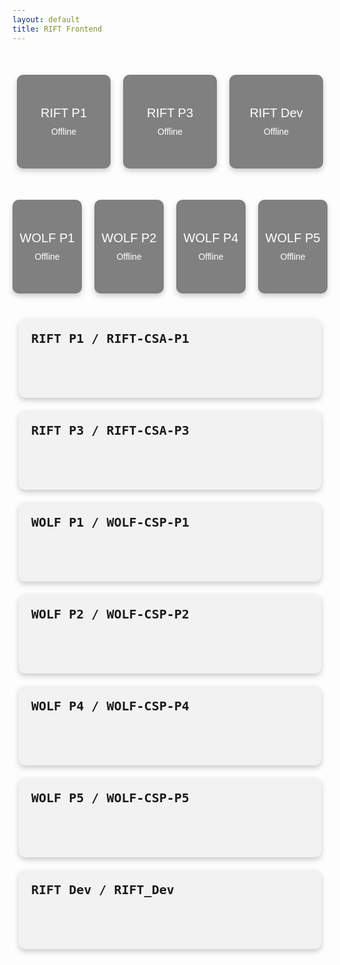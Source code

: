 ```yaml
---
layout: default
title: RIFT Frontend
---
```


<style>
    .server-status {
        display: flex;
        justify-content: center;
        gap: 20px;
        margin-top: 50px;
    }

    .server {
        width: 150px;
        height: 150px;
        background-color: grey;
        border-radius: 10px;
        display: flex;
        align-items: center;
        justify-content: center;
        flex-direction: column;
        color: white;
        font-family: Arial, sans-serif;
        box-shadow: 0 4px 8px rgba(0,0,0,0.2);
        position: relative; /* For absolute positioning of status icon */
    }

    .server-name {
        font-size: 20px;
        margin-bottom: 10px;
    }

    .status-icon {
        height: 20px;
        width: 20px;
        border-radius: 50%;
        display: inline-block;
        position: absolute;
        top: 10px;
        right: 10px;
    }

    .online {
        background-color: #28a745;
    }

    .offline {
        background-color: #dc3545;
    }

    .maintenance {
        background-color: #ffc107;
    }

    .details-container {
        display: flex;
        flex-direction: row;
        justify-content: space-around;
        flex-wrap: wrap;
        margin-top: 30px;
    }

    .server-card {
        background-color: #f2f2f2;
        border-radius: 10px;
        box-shadow: 0 4px 8px rgba(0,0,0,0.2);
        padding: 20px;
        margin: 10px;
        width: 800px;
        font-family: monospace;
    }

    .server-title {
        font-size: 20px;
        font-weight: bold;
        margin-bottom: 15px;
    }

    .server-stats {
        white-space: pre-wrap;
        word-break: break-word;
    }
</style>

<body>

<div class="server-status">
    <div class="server">
        <span class="status-icon" id="statusIconRiftP1"></span>
        <div class="server-name">RIFT P1</div>
        <div class="server-status-text" id="statusTextRiftP1">Offline</div>
    </div>
    <div class="server">
        <span class="status-icon" id="statusIconRiftP3"></span>
        <div class="server-name">RIFT P3</div>
        <div class="server-status-text" id="statusTextRiftP3">Offline</div>
    </div>
    <div class="server">
        <span class="status-icon" id="statusIconRiftDev"></span>
        <div class="server-name">RIFT Dev</div>
        <div class="server-status-text" id="statusTextRiftDev">Offline</div>
    </div>
</div>
<div class="server-status">
    <div class="server">
        <span class="status-icon" id="statusIconWolfP1"></span>
        <div class="server-name">WOLF P1</div>
        <div class="server-status-text" id="statusTextWolfP1">Offline</div>
    </div>
    <div class="server">
        <span class="status-icon" id="statusIconWolfP2"></span>
        <div class="server-name">WOLF P2</div>
        <div class="server-status-text" id="statusTextWolfP2">Offline</div>
    </div>
    <div class="server">
        <span class="status-icon" id="statusIconWolfP4"></span>
        <div class="server-name">WOLF P4</div>
        <div class="server-status-text" id="statusTextWolfP4">Offline</div>
    </div>
    <div class="server">
        <span class="status-icon" id="statusIconWolfP5"></span>
        <div class="server-name">WOLF P5</div>
        <div class="server-status-text" id="statusTextWolfP5">Offline</div>
    </div>
</div>

<div class="details-container">
    <div class="server-card">
        <div class="server-title" id="riftP1Title">RIFT P1 / RIFT-CSA-P1</div>
        <div class="server-stats" id="riftP1Stats">
            <!-- Stats will be filled here -->
        </div>
    </div>
    <div class="server-card">
        <div class="server-title" id="riftP3Title">RIFT P3 / RIFT-CSA-P3</div>
        <div class="server-stats" id="riftP3Stats">
            <!-- Stats will be filled here -->
        </div>
    </div>
    <div class="server-card">
        <div class="server-title" id="wolfP1Title">WOLF P1 / WOLF-CSP-P1</div>
        <div class="server-stats" id="wolfP1Stats">
            <!-- Stats will be filled here -->
        </div>
    </div>
    <div class="server-card">
        <div class="server-title" id="wolfP2Title">WOLF P2 / WOLF-CSP-P2</div>
        <div class="server-stats" id="wolfP2Stats">
            <!-- Stats will be filled here -->
        </div>
    </div>
    <div class="server-card">
        <div class="server-title" id="wolfP4Title">WOLF P4 / WOLF-CSP-P4</div>
        <div class="server-stats" id="wolfP4Stats">
            <!-- Stats will be filled here -->
        </div>
    </div>
    <div class="server-card">
        <div class="server-title" id="wolfP5Title">WOLF P5 / WOLF-CSP-P5</div>
        <div class="server-stats" id="wolfP5Stats">
            <!-- Stats will be filled here -->
        </div>
    </div>
    <div class="server-card">
        <div class="server-title" id="riftDevTitle">RIFT Dev / RIFT_Dev</div>
        <div class="server-stats" id="riftDevStats">
            <!-- Stats will be filled here -->
        </div>
    </div>
    <!-- Repeat for other servers as needed -->
</div>

</body>
<script>
    window.onload = function() {
        // Update server information immediately on page load
        updateServerInformation();

        // Then continue to update every 5 minutes
        setInterval(updateServerInformation, 300000); // 300000 milliseconds = 5 minutes
    };

    function updateServerInformation() {
        fetch('https://riftflask.stu.nighthawkcodingsociety.com/get-ec2-instances')
        .then(response => response.json())
        .then(data => {
            const instances = data.Reservations.flatMap(reservation => reservation.Instances);
            for (let instance of instances) {

                // rift
                if (instance.InstanceId === 'i-019caecd05b459160') {
                    document.getElementById('riftP1Stats').innerHTML = formatInstanceData(instance);
                }
                if (instance.InstanceId === 'i-062cc156f36712677') {
                    document.getElementById('riftP3Stats').innerHTML = formatInstanceData(instance);
                }
                if (instance.InstanceId === 'i-07494ecf4435591be') {
                    document.getElementById('riftDevStats').innerHTML = formatInstanceData(instance);
                }

                // wolf
                if (instance.InstanceId === 'i-0b1ece591456a0bc2') {
                    document.getElementById('wolfP1Stats').innerHTML = formatInstanceData(instance);
                }
                if (instance.InstanceId === 'i-09a844a3230fa36b1') {
                    document.getElementById('wolfP2Stats').innerHTML = formatInstanceData(instance);
                }
                if (instance.InstanceId === 'i-00bdf61c12083db17') {
                    document.getElementById('wolfP4Stats').innerHTML = formatInstanceData(instance);
                }
                if (instance.InstanceId === 'i-04e8e991376481073') {
                    document.getElementById('wolfP5Stats').innerHTML = formatInstanceData(instance);
                }
                updateServerStatus(instance);
                // Repeat for other instances
            }
        })
        .catch(error => {
            console.error('Error fetching EC2 instance data:', error);
        });
    }

    function formatInstanceData(instance) {
        const coreCount = instance.CpuOptions.CoreCount;
        const imageId = instance.ImageId;
        const instanceId = instance.InstanceId;
        const securityGroups = instance.SecurityGroups.map(group => `${group.GroupName} (${group.GroupId})`).join(', ');
        const platformDetails = instance.PlatformDetails;

        // Get current time in PST
        const pstTime = new Date().toLocaleString('en-US', { timeZone: 'America/Los_Angeles' });

        return `
            System information as of ${pstTime} (PST)

            Core Count: ${coreCount}
            Image ID: ${imageId}
            Instance ID: ${instanceId}
            Security Groups: ${securityGroups}
            Platform Details: ${platformDetails}

            AWS public IP: ${instance.PublicIpAddress || 'N/A'}
        `;
    }


    function updateServerStatus(instance) {
        let statusIconElement, statusTextElement;
        if (instance.InstanceId === 'i-019caecd05b459160') {
            statusIconElement = document.getElementById('statusIconRiftP1');
            statusTextElement = document.getElementById('statusTextRiftP1');
        }
        if (instance.InstanceId === 'i-062cc156f36712677') {
            statusIconElement = document.getElementById('statusIconRiftP3');
            statusTextElement = document.getElementById('statusTextRiftP3');
        }
        if (instance.InstanceId === 'i-07494ecf4435591be') {
            statusIconElement = document.getElementById('statusIconRiftDev');
            statusTextElement = document.getElementById('statusTextRiftDev');
        }

        if (instance.InstanceId === '') {
            statusIconElement = document.getElementById('statusIconWolfP1');
            statusTextElement = document.getElementById('statusTextWolfP1');
        }
        if (instance.InstanceId === '') {
            statusIconElement = document.getElementById('statusIconWolfP2');
            statusTextElement = document.getElementById('statusTextWolfP2');
        }
        if (instance.InstanceId === '') {
            statusIconElement = document.getElementById('statusIconWolfP4');
            statusTextElement = document.getElementById('statusTextWolfP4');
        }
        if (instance.InstanceId === '') {
            statusIconElement = document.getElementById('statusIconWolfP5');
            statusTextElement = document.getElementById('statusTextWolfP5');
        }
        
        // Repeat for other instances

        if (statusIconElement && statusTextElement) {
            if (instance.State.Name === 'running') {
                statusIconElement.className = 'status-icon online';
                statusTextElement.innerText = 'Online';
            } else {
                statusIconElement.className = 'status-icon offline';
                statusTextElement.innerText = 'Offline';
            }
        }
    }
</script>
